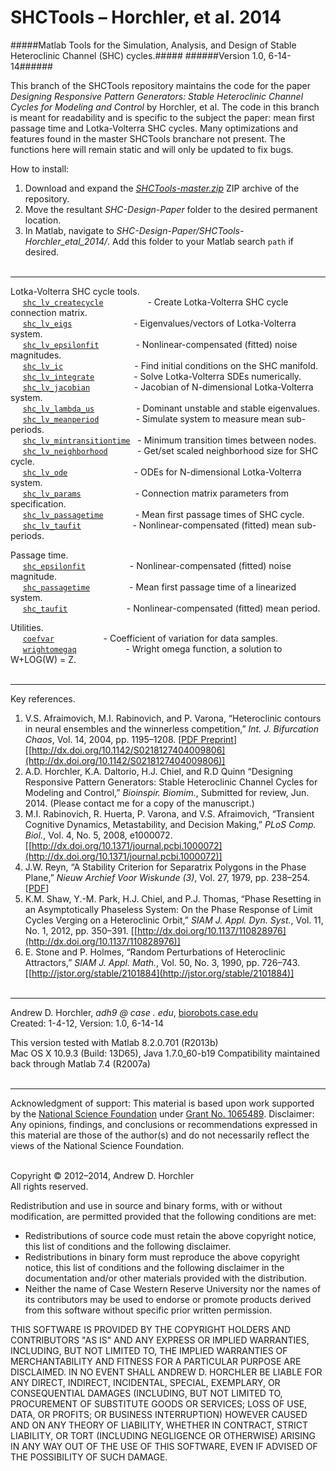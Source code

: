 SHCTools &ndash; Horchler, et al. 2014
========
#####Matlab Tools for the Simulation, Analysis, and Design of Stable Heteroclinic Channel (SHC) cycles.#####
######Version 1.0, 6-14-14######

This branch of the SHCTools repository maintains the code for the paper *Designing Responsive Pattern Generators: Stable Heteroclinic Channel Cycles for Modeling and Control* by Horchler, et al. The code in this branch is meant for readability and is specific to the subject the paper: mean first passage time and Lotka-Volterra SHC cycles. Many optimizations and features found in the master SHCTools branchare not present. The functions here will remain static and will only be updated to fix bugs.

How to install:  
 1. Download and expand the *[SHCTools-master.zip](https://github.com/horchler/SHCTools/archive/SHC-Design-Paper.zip)* ZIP archive of the repository.  
 2. Move the resultant *SHC-Design-Paper* folder to the desired permanent location.  
 3. In Matlab, navigate to *SHC-Design-Paper/SHCTools-Horchler_etal_2014/*. Add this folder to your Matlab search ```path``` if desired.  
&nbsp;  

--------

Lotka-Volterra SHC cycle tools.  
&nbsp;&nbsp;&nbsp;&nbsp;&nbsp;[```shc_lv_createcycle```](https://github.com/horchler/SHCTools/blob/SHC-Design-Paper/SHCTools-Horchler_etal_2014/shc_lv_createcycle.m)&nbsp;&nbsp;&nbsp;&nbsp;&nbsp;&nbsp;&nbsp;&nbsp;&nbsp;&nbsp;&nbsp;&nbsp;&nbsp;&nbsp;&nbsp;&nbsp;&nbsp;&nbsp;- Create Lotka-Volterra SHC cycle connection matrix.  
&nbsp;&nbsp;&nbsp;&nbsp;&nbsp;[```shc_lv_eigs```](https://github.com/horchler/SHCTools/blob/SHC-Design-Paper/SHCTools-Horchler_etal_2014/shc_lv_eigs.m)&nbsp;&nbsp;&nbsp;&nbsp;&nbsp;&nbsp;&nbsp;&nbsp;&nbsp;&nbsp;&nbsp;&nbsp;&nbsp;&nbsp;&nbsp;&nbsp;&nbsp;&nbsp;&nbsp;&nbsp;&nbsp;&nbsp;&nbsp;&nbsp;&nbsp;- Eigenvalues/vectors of Lotka-Volterra system.  
&nbsp;&nbsp;&nbsp;&nbsp;&nbsp;[```shc_lv_epsilonfit```](https://github.com/horchler/SHCTools/blob/SHC-Design-Paper/SHCTools-Horchler_etal_2014/shc_lv_epsilonfit.m)&nbsp;&nbsp;&nbsp;&nbsp;&nbsp;&nbsp;&nbsp;&nbsp;&nbsp;&nbsp;&nbsp;&nbsp;&nbsp;&nbsp;&nbsp;- Nonlinear-compensated (fitted) noise magnitudes.  
&nbsp;&nbsp;&nbsp;&nbsp;&nbsp;[```shc_lv_ic```](https://github.com/horchler/SHCTools/blob/SHC-Design-Paper/SHCTools-Horchler_etal_2014/shc_lv_ic.m)&nbsp;&nbsp;&nbsp;&nbsp;&nbsp;&nbsp;&nbsp;&nbsp;&nbsp;&nbsp;&nbsp;&nbsp;&nbsp;&nbsp;&nbsp;&nbsp;&nbsp;&nbsp;&nbsp;&nbsp;&nbsp;&nbsp;&nbsp;&nbsp;&nbsp;&nbsp;&nbsp;&nbsp;&nbsp;- Find initial conditions on the SHC manifold.  
&nbsp;&nbsp;&nbsp;&nbsp;&nbsp;[```shc_lv_integrate```](https://github.com/horchler/SHCTools/blob/SHC-Design-Paper/SHCTools-Horchler_etal_2014/shc_lv_integrate.m)&nbsp;&nbsp;&nbsp;&nbsp;&nbsp;&nbsp;&nbsp;&nbsp;&nbsp;&nbsp;&nbsp;&nbsp;&nbsp;&nbsp;&nbsp;&nbsp;- Solve Lotka-Volterra SDEs numerically.  
&nbsp;&nbsp;&nbsp;&nbsp;&nbsp;[```shc_lv_jacobian```](https://github.com/horchler/SHCTools/blob/SHC-Design-Paper/SHCTools-Horchler_etal_2014/shc_lv_jacobian.m)&nbsp;&nbsp;&nbsp;&nbsp;&nbsp;&nbsp;&nbsp;&nbsp;&nbsp;&nbsp;&nbsp;&nbsp;&nbsp;&nbsp;&nbsp;&nbsp;&nbsp;&nbsp;- Jacobian of N-dimensional Lotka-Volterra system.  
&nbsp;&nbsp;&nbsp;&nbsp;&nbsp;[```shc_lv_lambda_us```](https://github.com/horchler/SHCTools/blob/SHC-Design-Paper/SHCTools-Horchler_etal_2014/shc_lv_lambda_us.m)&nbsp;&nbsp;&nbsp;&nbsp;&nbsp;&nbsp;&nbsp;&nbsp;&nbsp;&nbsp;&nbsp;&nbsp;&nbsp;&nbsp;&nbsp;&nbsp;&nbsp;- Dominant unstable and stable eigenvalues.  
&nbsp;&nbsp;&nbsp;&nbsp;&nbsp;[```shc_lv_meanperiod```](https://github.com/horchler/SHCTools/blob/SHC-Design-Paper/SHCTools-Horchler_etal_2014/shc_lv_meanperiod.m)&nbsp;&nbsp;&nbsp;&nbsp;&nbsp;&nbsp;&nbsp;&nbsp;&nbsp;&nbsp;&nbsp;&nbsp;&nbsp;&nbsp;&nbsp;- Simulate system to measure mean sub-periods.  
&nbsp;&nbsp;&nbsp;&nbsp;&nbsp;[```shc_lv_mintransitiontime```](https://github.com/horchler/SHCTools/blob/SHC-Design-Paper/SHCTools-Horchler_etal_2014/shc_lv_mintransitiontime.m)&nbsp;&nbsp;&nbsp;- Minimum transition times between nodes.  
&nbsp;&nbsp;&nbsp;&nbsp;&nbsp;[```shc_lv_neighborhood```](https://github.com/horchler/SHCTools/blob/SHC-Design-Paper/SHCTools-Horchler_etal_2014/shc_lv_neighborhood.m)&nbsp;&nbsp;&nbsp;&nbsp;&nbsp;&nbsp;&nbsp;&nbsp;&nbsp;&nbsp;&nbsp;&nbsp;- Get/set scaled neighborhood size for SHC cycle.  
&nbsp;&nbsp;&nbsp;&nbsp;&nbsp;[```shc_lv_ode```](https://github.com/horchler/SHCTools/blob/SHC-Design-Paper/SHCTools-Horchler_etal_2014/shc_lv_ode.m)&nbsp;&nbsp;&nbsp;&nbsp;&nbsp;&nbsp;&nbsp;&nbsp;&nbsp;&nbsp;&nbsp;&nbsp;&nbsp;&nbsp;&nbsp;&nbsp;&nbsp;&nbsp;&nbsp;&nbsp;&nbsp;&nbsp;&nbsp;&nbsp;&nbsp;&nbsp;&nbsp;- ODEs for N-dimensional Lotka-Volterra system.  
&nbsp;&nbsp;&nbsp;&nbsp;&nbsp;[```shc_lv_params```](https://github.com/horchler/SHCTools/blob/SHC-Design-Paper/SHCTools-Horchler_etal_2014/shc_lv_params.m)&nbsp;&nbsp;&nbsp;&nbsp;&nbsp;&nbsp;&nbsp;&nbsp;&nbsp;&nbsp;&nbsp;&nbsp;&nbsp;&nbsp;&nbsp;&nbsp;&nbsp;&nbsp;&nbsp;&nbsp;&nbsp;&nbsp;- Connection matrix parameters from specification.  
&nbsp;&nbsp;&nbsp;&nbsp;&nbsp;[```shc_lv_passagetime```](https://github.com/horchler/SHCTools/blob/SHC-Design-Paper/SHCTools-Horchler_etal_2014/shc_lv_passagetime.m)&nbsp;&nbsp;&nbsp;&nbsp;&nbsp;&nbsp;&nbsp;&nbsp;&nbsp;&nbsp;&nbsp;&nbsp;&nbsp;- Mean first passage times of SHC cycle.  
&nbsp;&nbsp;&nbsp;&nbsp;&nbsp;[```shc_lv_taufit```](https://github.com/horchler/SHCTools/blob/SHC-Design-Paper/SHCTools-Horchler_etal_2014/shc_lv_taufit.m)&nbsp;&nbsp;&nbsp;&nbsp;&nbsp;&nbsp;&nbsp;&nbsp;&nbsp;&nbsp;&nbsp;&nbsp;&nbsp;&nbsp;&nbsp;&nbsp;&nbsp;&nbsp;&nbsp;&nbsp;&nbsp;- Nonlinear-compensated (fitted) mean sub-periods.  

Passage time.  
&nbsp;&nbsp;&nbsp;&nbsp;&nbsp;[```shc_epsilonfit```](https://github.com/horchler/SHCTools/blob/SHC-Design-Paper/SHCTools-Horchler_etal_2014/shc_epsilonfit.m)&nbsp;&nbsp;&nbsp;&nbsp;&nbsp;&nbsp;&nbsp;&nbsp;&nbsp;&nbsp;&nbsp;&nbsp;&nbsp;&nbsp;&nbsp;&nbsp;&nbsp;&nbsp;- Nonlinear-compensated (fitted) noise magnitude.  
&nbsp;&nbsp;&nbsp;&nbsp;&nbsp;[```shc_passagetime```](https://github.com/horchler/SHCTools/blob/SHC-Design-Paper/SHCTools-Horchler_etal_2014/shc_passagetime.m)&nbsp;&nbsp;&nbsp;&nbsp;&nbsp;&nbsp;&nbsp;&nbsp;&nbsp;&nbsp;&nbsp;&nbsp;&nbsp;&nbsp;&nbsp;&nbsp;- Mean first passage time of a linearized system.  
&nbsp;&nbsp;&nbsp;&nbsp;&nbsp;[```shc_taufit```](https://github.com/horchler/SHCTools/blob/SHC-Design-Paper/SHCTools-Horchler_etal_2014/shc_taufit.m)&nbsp;&nbsp;&nbsp;&nbsp;&nbsp;&nbsp;&nbsp;&nbsp;&nbsp;&nbsp;&nbsp;&nbsp;&nbsp;&nbsp;&nbsp;&nbsp;&nbsp;&nbsp;&nbsp;&nbsp;&nbsp;&nbsp;&nbsp;&nbsp;- Nonlinear-compensated (fitted) mean period.  

Utilities.  
&nbsp;&nbsp;&nbsp;&nbsp;&nbsp;[```coefvar```](https://github.com/horchler/SHCTools/blob/SHC-Design-Paper/SHCTools-Horchler_etal_2014/coefvar.m)&nbsp;&nbsp;&nbsp;&nbsp;&nbsp;&nbsp;&nbsp;&nbsp;&nbsp;&nbsp;&nbsp;&nbsp;&nbsp;&nbsp;&nbsp;&nbsp;&nbsp;&nbsp;&nbsp;&nbsp;- Coefficient of variation for data samples.  
&nbsp;&nbsp;&nbsp;&nbsp;&nbsp;[```wrightomegaq```](https://github.com/horchler/SHCTools/blob/SHC-Design-Paper/SHCTools-Horchler_etal_2014/wrightomegaq.m)&nbsp;&nbsp;&nbsp;&nbsp;&nbsp;&nbsp;&nbsp;&nbsp;&nbsp;&nbsp;&nbsp;&nbsp;&nbsp;&nbsp;&nbsp;&nbsp;&nbsp;&nbsp;&nbsp;&nbsp;- Wright omega function, a solution to W+LOG(W) = Z.  
&nbsp;  

--------

Key references.  
 1. V.S. Afraimovich, M.I. Rabinovich, and P. Varona, &#8220;Heteroclinic contours in neural ensembles and the winnerless competition,&#8221; *Int. J. Bifurcation Chaos*, Vol. 14, 2004, pp. 1195&ndash;1208. [[PDF Preprint](http://arxiv.org/abs/nlin/0304016)] [[http://dx.doi.org/10.1142/S0218127404009806](http://dx.doi.org/10.1142/S0218127404009806)]  
 2. A.D. Horchler, K.A. Daltorio, H.J. Chiel, and R.D Quinn &#8220;Designing Responsive Pattern Generators: Stable Heteroclinic Channel Cycles for Modeling and Control,&#8221; *Bioinspir. Biomim.*, Submitted for review, Jun. 2014. (Please contact me for a copy of the manuscript.)  
 3. M.I. Rabinovich, R. Huerta, P. Varona, and V.S. Afraimovich, &#8220;Transient Cognitive Dynamics, Metastability, and Decision Making,&#8221; *PLoS Comp. Biol.*, Vol. 4, No. 5, 2008, e1000072. [[http://dx.doi.org/10.1371/journal.pcbi.1000072](http://dx.doi.org/10.1371/journal.pcbi.1000072)]  
 4. J.W. Reyn, &#8220;A Stability Criterion for Separatrix Polygons in the Phase Plane,&#8221; *Nieuw Archief Voor Wiskunde (3)*, Vol. 27, 1979, pp. 238&ndash;254. [[PDF](https://github.com/horchler/SHCTools/blob/master/references/reyn_criterion_1979.pdf?raw=true)]  
 5. K.M. Shaw, Y.-M. Park, H.J. Chiel, and P.J. Thomas, &#8220;Phase Resetting in an Asymptotically Phaseless System: On the Phase Response of Limit Cycles Verging on a Heteroclinic Orbit,&#8221; *SIAM J. Appl. Dyn. Syst.*, Vol. 11, No. 1, 2012, pp. 350&ndash;391. [[http://dx.doi.org/10.1137/110828976](http://dx.doi.org/10.1137/110828976)]  
 6. E. Stone and P. Holmes, &#8220;Random Perturbations of Heteroclinic Attractors,&#8221; *SIAM J. Appl. Math.*, Vol. 50, No. 3, 1990, pp. 726&ndash;743. [[http://jstor.org/stable/2101884](http://jstor.org/stable/2101884)]  
&nbsp;  

--------

Andrew D. Horchler, *adh9 @ case . edu*, [biorobots.case.edu](http://biorobots.case.edu/)  
Created: 1-4-12, Version: 1.0, 6-14-14  

This version tested with Matlab 8.2.0.701 (R2013b)  
Mac OS X 10.9.3 (Build: 13D65), Java 1.7.0_60-b19 
Compatibility maintained back through Matlab 7.4 (R2007a)  
&nbsp;  

--------

Acknowledgment of support: This material is based upon work supported by the [National Science Foundation](http://www.nsf.gov/) under [Grant No.&nbsp;1065489](http://www.nsf.gov/awardsearch/showAward.do?AwardNumber=1065489). Disclaimer: Any opinions, findings, and conclusions or recommendations expressed in this material are those of the author(s) and do not necessarily reflect the views of the National Science Foundation.  
&nbsp;  

Copyright &copy; 2012&ndash;2014, Andrew D. Horchler  
All rights reserved.  

Redistribution and use in source and binary forms, with or without modification, are permitted provided that the following conditions are met:
 * Redistributions of source code must retain the above copyright notice, this list of conditions and the following disclaimer.
 * Redistributions in binary form must reproduce the above copyright notice, this list of conditions and the following disclaimer in the documentation and/or other materials provided with the distribution.
 * Neither the name of Case Western Reserve University nor the names of its contributors may be used to endorse or promote products derived from this software without specific prior written permission.

THIS SOFTWARE IS PROVIDED BY THE COPYRIGHT HOLDERS AND CONTRIBUTORS "AS IS" AND ANY EXPRESS OR IMPLIED WARRANTIES, INCLUDING, BUT NOT LIMITED TO, THE IMPLIED WARRANTIES OF MERCHANTABILITY AND FITNESS FOR A PARTICULAR PURPOSE ARE DISCLAIMED. IN NO EVENT SHALL ANDREW D. HORCHLER BE LIABLE FOR ANY DIRECT, INDIRECT, INCIDENTAL, SPECIAL, EXEMPLARY, OR CONSEQUENTIAL DAMAGES (INCLUDING, BUT NOT LIMITED TO, PROCUREMENT OF SUBSTITUTE GOODS OR SERVICES; LOSS OF USE, DATA, OR PROFITS; OR BUSINESS INTERRUPTION) HOWEVER CAUSED AND ON ANY THEORY OF LIABILITY, WHETHER IN CONTRACT, STRICT LIABILITY, OR TORT (INCLUDING NEGLIGENCE OR OTHERWISE) ARISING IN ANY WAY OUT OF THE USE OF THIS SOFTWARE, EVEN IF ADVISED OF THE POSSIBILITY OF SUCH DAMAGE.